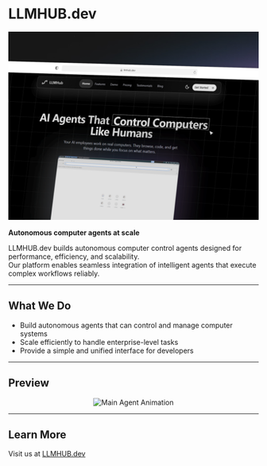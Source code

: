# LLMHUB.dev

![Landing Page](assets/pic4.png)

**Autonomous computer agents at scale**

LLMHUB.dev builds autonomous computer control agents designed for performance, efficiency, and scalability.  
Our platform enables seamless integration of intelligent agents that execute complex workflows reliably.

---

## What We Do
- Build autonomous agents that can control and manage computer systems  
- Scale efficiently to handle enterprise-level tasks  
- Provide a simple and unified interface for developers  

---

## Preview

<p align="center">
  <img src="assets/Pi7_Gif.gif" alt="Main Agent Animation" width="800"/>
</p>

---

## Learn More
Visit us at [LLMHUB.dev](https://llmhub.dev)
